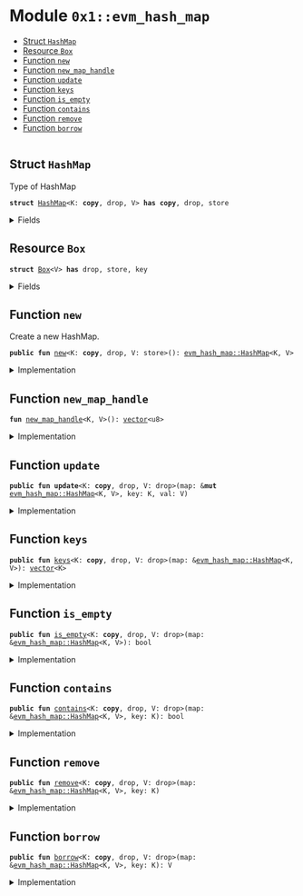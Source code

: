 
<a id="0x1_evm_hash_map"></a>

# Module `0x1::evm_hash_map`



-  [Struct `HashMap`](#0x1_evm_hash_map_HashMap)
-  [Resource `Box`](#0x1_evm_hash_map_Box)
-  [Function `new`](#0x1_evm_hash_map_new)
-  [Function `new_map_handle`](#0x1_evm_hash_map_new_map_handle)
-  [Function `update`](#0x1_evm_hash_map_update)
-  [Function `keys`](#0x1_evm_hash_map_keys)
-  [Function `is_empty`](#0x1_evm_hash_map_is_empty)
-  [Function `contains`](#0x1_evm_hash_map_contains)
-  [Function `remove`](#0x1_evm_hash_map_remove)
-  [Function `borrow`](#0x1_evm_hash_map_borrow)


<pre><code></code></pre>



<a id="0x1_evm_hash_map_HashMap"></a>

## Struct `HashMap`

Type of HashMap


<pre><code><b>struct</b> <a href="evm_hash_map.md#0x1_evm_hash_map_HashMap">HashMap</a>&lt;K: <b>copy</b>, drop, V&gt; <b>has</b> <b>copy</b>, drop, store
</code></pre>



<details>
<summary>Fields</summary>


<dl>
<dt>
<code>handle: <a href="../../aptos-stdlib/../move-stdlib/doc/vector.md#0x1_vector">vector</a>&lt;u8&gt;</code>
</dt>
<dd>

</dd>
</dl>


</details>

<a id="0x1_evm_hash_map_Box"></a>

## Resource `Box`



<pre><code><b>struct</b> <a href="evm_hash_map.md#0x1_evm_hash_map_Box">Box</a>&lt;V&gt; <b>has</b> drop, store, key
</code></pre>



<details>
<summary>Fields</summary>


<dl>
<dt>
<code>val: V</code>
</dt>
<dd>

</dd>
</dl>


</details>

<a id="0x1_evm_hash_map_new"></a>

## Function `new`

Create a new HashMap.


<pre><code><b>public</b> <b>fun</b> <a href="evm_hash_map.md#0x1_evm_hash_map_new">new</a>&lt;K: <b>copy</b>, drop, V: store&gt;(): <a href="evm_hash_map.md#0x1_evm_hash_map_HashMap">evm_hash_map::HashMap</a>&lt;K, V&gt;
</code></pre>



<details>
<summary>Implementation</summary>


<pre><code><b>public</b> <b>fun</b> <a href="evm_hash_map.md#0x1_evm_hash_map_new">new</a>&lt;K: <b>copy</b> + drop, V: store&gt;(): <a href="evm_hash_map.md#0x1_evm_hash_map_HashMap">HashMap</a>&lt;K, V&gt; {
    <a href="evm_hash_map.md#0x1_evm_hash_map_HashMap">HashMap</a> {
        handle: <a href="evm_hash_map.md#0x1_evm_hash_map_new_map_handle">new_map_handle</a>&lt;K, V&gt;(),
    }
}
</code></pre>



</details>

<a id="0x1_evm_hash_map_new_map_handle"></a>

## Function `new_map_handle`



<pre><code><b>fun</b> <a href="evm_hash_map.md#0x1_evm_hash_map_new_map_handle">new_map_handle</a>&lt;K, V&gt;(): <a href="../../aptos-stdlib/../move-stdlib/doc/vector.md#0x1_vector">vector</a>&lt;u8&gt;
</code></pre>



<details>
<summary>Implementation</summary>


<pre><code><b>native</b> <b>fun</b> <a href="evm_hash_map.md#0x1_evm_hash_map_new_map_handle">new_map_handle</a>&lt;K, V&gt;(): <a href="../../aptos-stdlib/../move-stdlib/doc/vector.md#0x1_vector">vector</a>&lt;u8&gt;;
</code></pre>



</details>

<a id="0x1_evm_hash_map_update"></a>

## Function `update`



<pre><code><b>public</b> <b>fun</b> <b>update</b>&lt;K: <b>copy</b>, drop, V: drop&gt;(map: &<b>mut</b> <a href="evm_hash_map.md#0x1_evm_hash_map_HashMap">evm_hash_map::HashMap</a>&lt;K, V&gt;, key: K, val: V)
</code></pre>



<details>
<summary>Implementation</summary>


<pre><code><b>public</b> <b>native</b> <b>fun</b> <b>update</b>&lt;K: <b>copy</b> + drop, V: drop&gt;(map: &<b>mut</b> <a href="evm_hash_map.md#0x1_evm_hash_map_HashMap">HashMap</a>&lt;K, V&gt;, key: K, val: V);
</code></pre>



</details>

<a id="0x1_evm_hash_map_keys"></a>

## Function `keys`



<pre><code><b>public</b> <b>fun</b> <a href="evm_hash_map.md#0x1_evm_hash_map_keys">keys</a>&lt;K: <b>copy</b>, drop, V: drop&gt;(map: &<a href="evm_hash_map.md#0x1_evm_hash_map_HashMap">evm_hash_map::HashMap</a>&lt;K, V&gt;): <a href="../../aptos-stdlib/../move-stdlib/doc/vector.md#0x1_vector">vector</a>&lt;K&gt;
</code></pre>



<details>
<summary>Implementation</summary>


<pre><code><b>public</b> <b>native</b> <b>fun</b> <a href="evm_hash_map.md#0x1_evm_hash_map_keys">keys</a>&lt;K: <b>copy</b> + drop, V: drop&gt;(map: &<a href="evm_hash_map.md#0x1_evm_hash_map_HashMap">HashMap</a>&lt;K, V&gt;): <a href="../../aptos-stdlib/../move-stdlib/doc/vector.md#0x1_vector">vector</a>&lt;K&gt;;
</code></pre>



</details>

<a id="0x1_evm_hash_map_is_empty"></a>

## Function `is_empty`



<pre><code><b>public</b> <b>fun</b> <a href="evm_hash_map.md#0x1_evm_hash_map_is_empty">is_empty</a>&lt;K: <b>copy</b>, drop, V: drop&gt;(map: &<a href="evm_hash_map.md#0x1_evm_hash_map_HashMap">evm_hash_map::HashMap</a>&lt;K, V&gt;): bool
</code></pre>



<details>
<summary>Implementation</summary>


<pre><code><b>public</b> <b>native</b> <b>fun</b> <a href="evm_hash_map.md#0x1_evm_hash_map_is_empty">is_empty</a>&lt;K: <b>copy</b> + drop, V: drop&gt;(map: &<a href="evm_hash_map.md#0x1_evm_hash_map_HashMap">HashMap</a>&lt;K, V&gt;): bool;
</code></pre>



</details>

<a id="0x1_evm_hash_map_contains"></a>

## Function `contains`



<pre><code><b>public</b> <b>fun</b> <a href="evm_hash_map.md#0x1_evm_hash_map_contains">contains</a>&lt;K: <b>copy</b>, drop, V: drop&gt;(map: &<a href="evm_hash_map.md#0x1_evm_hash_map_HashMap">evm_hash_map::HashMap</a>&lt;K, V&gt;, key: K): bool
</code></pre>



<details>
<summary>Implementation</summary>


<pre><code><b>public</b> <b>native</b> <b>fun</b> <a href="evm_hash_map.md#0x1_evm_hash_map_contains">contains</a>&lt;K: <b>copy</b> + drop, V: drop&gt;(map: &<a href="evm_hash_map.md#0x1_evm_hash_map_HashMap">HashMap</a>&lt;K, V&gt;, key: K): bool;
</code></pre>



</details>

<a id="0x1_evm_hash_map_remove"></a>

## Function `remove`



<pre><code><b>public</b> <b>fun</b> <a href="evm_hash_map.md#0x1_evm_hash_map_remove">remove</a>&lt;K: <b>copy</b>, drop, V: drop&gt;(map: &<a href="evm_hash_map.md#0x1_evm_hash_map_HashMap">evm_hash_map::HashMap</a>&lt;K, V&gt;, key: K)
</code></pre>



<details>
<summary>Implementation</summary>


<pre><code><b>public</b> <b>native</b> <b>fun</b> <a href="evm_hash_map.md#0x1_evm_hash_map_remove">remove</a>&lt;K: <b>copy</b> + drop, V: drop&gt;(map: &<a href="evm_hash_map.md#0x1_evm_hash_map_HashMap">HashMap</a>&lt;K, V&gt;, key: K);
</code></pre>



</details>

<a id="0x1_evm_hash_map_borrow"></a>

## Function `borrow`



<pre><code><b>public</b> <b>fun</b> <a href="evm_hash_map.md#0x1_evm_hash_map_borrow">borrow</a>&lt;K: <b>copy</b>, drop, V: drop&gt;(map: &<a href="evm_hash_map.md#0x1_evm_hash_map_HashMap">evm_hash_map::HashMap</a>&lt;K, V&gt;, key: K): V
</code></pre>



<details>
<summary>Implementation</summary>


<pre><code><b>public</b> <b>native</b> <b>fun</b> <a href="evm_hash_map.md#0x1_evm_hash_map_borrow">borrow</a>&lt;K: <b>copy</b> + drop, V: drop&gt;(map: &<a href="evm_hash_map.md#0x1_evm_hash_map_HashMap">HashMap</a>&lt;K, V&gt;, key: K): V;
</code></pre>



</details>


[move-book]: https://aptos.dev/move/book/SUMMARY
